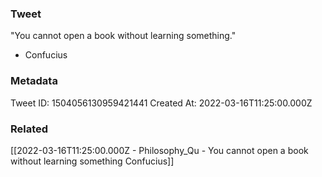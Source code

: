 ### Tweet
"You cannot open a book without learning something."

- Confucius

### Metadata
Tweet ID: 1504056130959421441
Created At: 2022-03-16T11:25:00.000Z

### Related
[[2022-03-16T11:25:00.000Z - Philosophy_Qu - You cannot open a book without learning something Confucius]]

